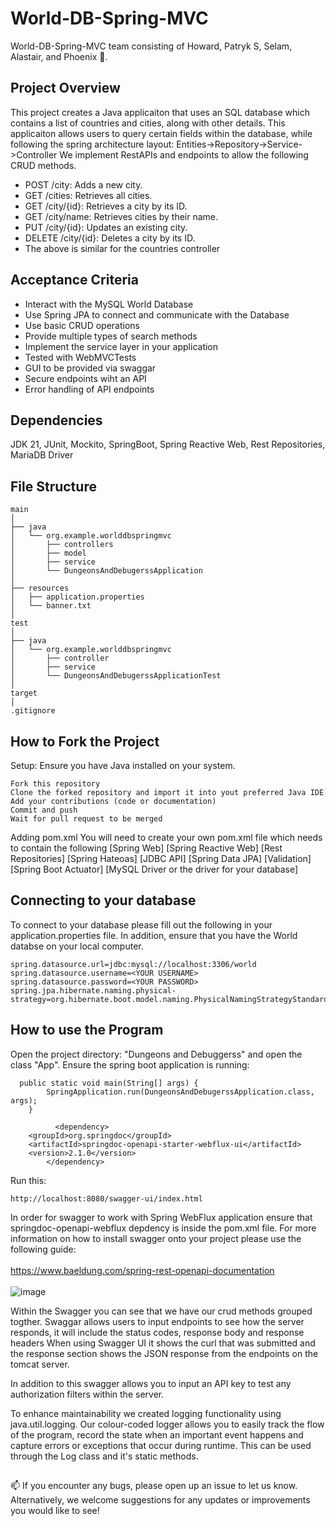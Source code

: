 <h1>World-DB-Spring-MVC</h1>
World-DB-Spring-MVC team consisting of Howard, Patryk S, Selam, Alastair, and Phoenix 👋.

## Project Overview
This project creates a Java applicaiton that uses an SQL database which contains a list of countries and cities, along with other details.
This applicaiton allows users to query certain fields within the database, while following the spring architecture layout: Entities->Repository->Service->Controller
We implement RestAPIs and endpoints to allow the following CRUD methods.

- POST /city: Adds a new city.
- GET /cities: Retrieves all cities.
- GET /city/{id}: Retrieves a city by its ID.
- GET /city/name: Retrieves cities by their name.
- PUT /city/{id}: Updates an existing city.
- DELETE /city/{id}: Deletes a city by its ID.
- The above is similar for the countries controller

## Acceptance Criteria
- Interact with the MySQL World Database
- Use Spring JPA to connect and communicate with the Database
- Use basic CRUD operations
- Provide multiple types of search methods
- Implement the service layer in your application
- Tested with WebMVCTests
- GUI to be provided via swaggar
- Secure endpoints wiht an API
- Error handling of API endpoints


## Dependencies
JDK 21, JUnit, Mockito, SpringBoot, Spring Reactive Web, Rest Repositories, MariaDB Driver

## File Structure
```
main
│
├── java
│   └── org.example.worlddbspringmvc
│       ├── controllers
│       ├── model
│       ├── service
│       └── DungeonsAndDebugerssApplication
│
├── resources
│   ├── application.properties
│   └── banner.txt
│
test
│
├── java
│   └── org.example.worlddbspringmvc
│       ├── controller
│       ├── service
│       └── DungeonsAndDebugerssApplicationTest
│
target
│
.gitignore
```


## How to Fork the Project

Setup: Ensure you have Java installed on your system. 

    Fork this repository
    Clone the forked repository and import it into yout preferred Java IDE
    Add your contributions (code or documentation)
    Commit and push
    Wait for pull request to be merged

Adding pom.xml
You will need to create your own pom.xml file which needs to contain the following
[Spring Web]
[Spring Reactive Web]
[Rest Repositories]
[Spring Hateoas]
[JDBC API]
[Spring Data JPA]
[Validation]
[Spring Boot Actuator]
[MySQL Driver or the driver for your database]

<h2>Connecting to your database</h2>


To connect to your database please fill out the following in your application.properties file. In addition, ensure that you have the World databse on your local computer.
```
spring.datasource.url=jdbc:mysql://localhost:3306/world
spring.datasource.username=<YOUR USERNAME>
spring.datasource.password=<YOUR PASSWORD>
spring.jpa.hibernate.naming.physical-strategy=org.hibernate.boot.model.naming.PhysicalNamingStrategyStandardImpl

```

## How to use the Program 

Open the project directory: "Dungeons and Debuggerss" and open the class "App". Ensure the spring boot application is running:

```
  public static void main(String[] args) {
        SpringApplication.run(DungeonsAndDebugerssApplication.class, args);
    }
```
```
          <dependency>
    <groupId>org.springdoc</groupId>
    <artifactId>springdoc-openapi-starter-webflux-ui</artifactId>
    <version>2.1.0</version>
        </dependency>
```

Run this:
```
http://localhost:8080/swagger-ui/index.html
```
In order for swagger to work with Spring WebFlux application ensure that springdoc-openapi-webflux depdency is inside the pom.xml file. For more information on how to install swagger onto your project please use the following guide:
<br></br>
https://www.baeldung.com/spring-rest-openapi-documentation
<br></br>
![image](https://github.com/HowardC04/World-DB-Spring-REST/assets/167005819/c05ca051-cc18-4ec0-9a58-092332eeaff1)

Within the Swagger you can see that we have our crud methods grouped togther. Swaggar allows users to input endpoints to see how the server responds, it will include the status codes, response body and response headers
When using Swagger UI it shows the curl that was submitted and the response section shows the JSON response from the
endpoints on the tomcat server.


In addition to this swagger allows you to input an API key to test any authorization filters within the server.

To enhance maintainability we created logging functionality using java.util.logging. Our colour-coded logger allows you to easily track the flow of the program, record the state when an important event happens and capture errors or exceptions that occur during runtime. This can be used through the Log class and it's static methods.


##  

📫 If you encounter any bugs, please open up an issue to let us know.
Alternatively, we welcome suggestions for any updates or improvements you would like to see! 
